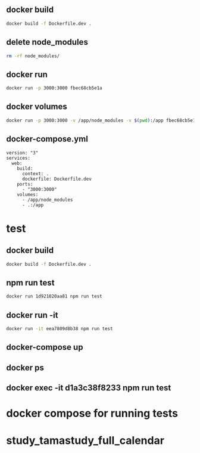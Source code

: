 ## docker build

```bash
docker build -f Dockerfile.dev .
```

## delete node_modules

```bash
rm -rf node_modules/
```

## docker run

```bash
docker run -p 3000:3000 fbec68cb5e1a
```

## docker volumes

```bash
docker run -p 3000:3000 -v /app/node_modules -v $(pwd):/app fbec68cb5e1a
```

## docker-compose.yml

```docker
version: "3"
services:
  web:
    build:
      context: .
      dockerfile: Dockerfile.dev
    ports:
      - "3000:3000"
    volumes:
      - /app/node_modules
      - .:/app

```

# test

## docker build

```bash
docker build -f Dockerfile.dev .
```

## npm run test

```bash
docker run 1d921020aa81 npm run test
```

## docker run -it

```bash
docker run -it eea7809d8b38 npm run test
```

## docker-compose up

## docker ps

## docker exec -it d1a3c38f8233 npm run test

# docker compose for running tests

##
# study_tamastudy_full_calendar
